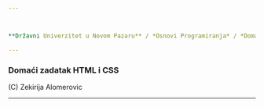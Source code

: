 ```yaml
---



**Državni Univerzitet u Novom Pazaru** / *Osnovi Programiranja* / *Domaci HTML - CSS*

---
```


### Domaći zadatak HTML i CSS


(C) Zekirija Alomerovic

---
